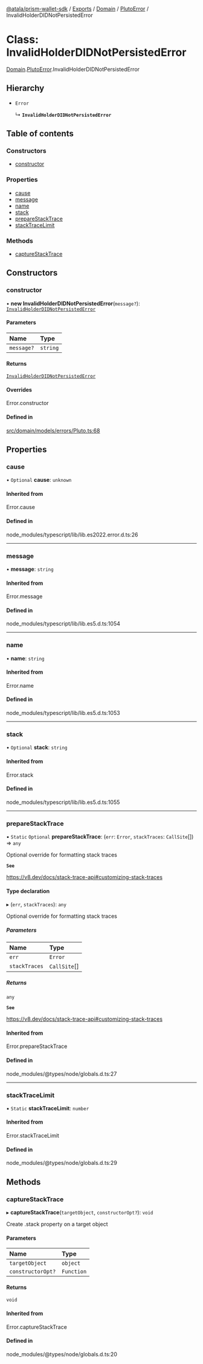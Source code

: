 [@atala/prism-wallet-sdk](../README.md) / [Exports](../modules.md) / [Domain](../modules/Domain.md) / [PlutoError](../modules/Domain.PlutoError.md) / InvalidHolderDIDNotPersistedError

# Class: InvalidHolderDIDNotPersistedError

[Domain](../modules/Domain.md).[PlutoError](../modules/Domain.PlutoError.md).InvalidHolderDIDNotPersistedError

## Hierarchy

- `Error`

  ↳ **`InvalidHolderDIDNotPersistedError`**

## Table of contents

### Constructors

- [constructor](Domain.PlutoError.InvalidHolderDIDNotPersistedError.md#constructor)

### Properties

- [cause](Domain.PlutoError.InvalidHolderDIDNotPersistedError.md#cause)
- [message](Domain.PlutoError.InvalidHolderDIDNotPersistedError.md#message)
- [name](Domain.PlutoError.InvalidHolderDIDNotPersistedError.md#name)
- [stack](Domain.PlutoError.InvalidHolderDIDNotPersistedError.md#stack)
- [prepareStackTrace](Domain.PlutoError.InvalidHolderDIDNotPersistedError.md#preparestacktrace)
- [stackTraceLimit](Domain.PlutoError.InvalidHolderDIDNotPersistedError.md#stacktracelimit)

### Methods

- [captureStackTrace](Domain.PlutoError.InvalidHolderDIDNotPersistedError.md#capturestacktrace)

## Constructors

### constructor

• **new InvalidHolderDIDNotPersistedError**(`message?`): [`InvalidHolderDIDNotPersistedError`](Domain.PlutoError.InvalidHolderDIDNotPersistedError.md)

#### Parameters

| Name | Type |
| :------ | :------ |
| `message?` | `string` |

#### Returns

[`InvalidHolderDIDNotPersistedError`](Domain.PlutoError.InvalidHolderDIDNotPersistedError.md)

#### Overrides

Error.constructor

#### Defined in

[src/domain/models/errors/Pluto.ts:68](https://github.com/input-output-hk/atala-prism-wallet-sdk-ts/blob/47ec1c8/src/domain/models/errors/Pluto.ts#L68)

## Properties

### cause

• `Optional` **cause**: `unknown`

#### Inherited from

Error.cause

#### Defined in

node_modules/typescript/lib/lib.es2022.error.d.ts:26

___

### message

• **message**: `string`

#### Inherited from

Error.message

#### Defined in

node_modules/typescript/lib/lib.es5.d.ts:1054

___

### name

• **name**: `string`

#### Inherited from

Error.name

#### Defined in

node_modules/typescript/lib/lib.es5.d.ts:1053

___

### stack

• `Optional` **stack**: `string`

#### Inherited from

Error.stack

#### Defined in

node_modules/typescript/lib/lib.es5.d.ts:1055

___

### prepareStackTrace

▪ `Static` `Optional` **prepareStackTrace**: (`err`: `Error`, `stackTraces`: `CallSite`[]) => `any`

Optional override for formatting stack traces

**`See`**

https://v8.dev/docs/stack-trace-api#customizing-stack-traces

#### Type declaration

▸ (`err`, `stackTraces`): `any`

Optional override for formatting stack traces

##### Parameters

| Name | Type |
| :------ | :------ |
| `err` | `Error` |
| `stackTraces` | `CallSite`[] |

##### Returns

`any`

**`See`**

https://v8.dev/docs/stack-trace-api#customizing-stack-traces

#### Inherited from

Error.prepareStackTrace

#### Defined in

node_modules/@types/node/globals.d.ts:27

___

### stackTraceLimit

▪ `Static` **stackTraceLimit**: `number`

#### Inherited from

Error.stackTraceLimit

#### Defined in

node_modules/@types/node/globals.d.ts:29

## Methods

### captureStackTrace

▸ **captureStackTrace**(`targetObject`, `constructorOpt?`): `void`

Create .stack property on a target object

#### Parameters

| Name | Type |
| :------ | :------ |
| `targetObject` | `object` |
| `constructorOpt?` | `Function` |

#### Returns

`void`

#### Inherited from

Error.captureStackTrace

#### Defined in

node_modules/@types/node/globals.d.ts:20

